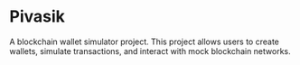# Pivasik
A blockchain wallet simulator project. This project allows users to create wallets, simulate transactions, and interact with mock blockchain networks.
